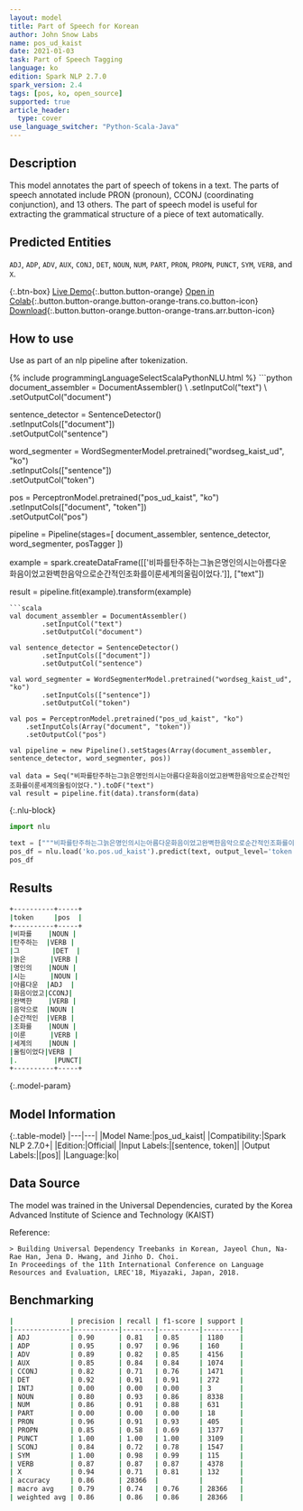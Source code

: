 ```yaml
---
layout: model
title: Part of Speech for Korean
author: John Snow Labs
name: pos_ud_kaist
date: 2021-01-03
task: Part of Speech Tagging
language: ko
edition: Spark NLP 2.7.0
spark_version: 2.4
tags: [pos, ko, open_source]
supported: true
article_header:
  type: cover
use_language_switcher: "Python-Scala-Java"
---
```


## Description

This model annotates the part of speech of tokens in a text. The parts of speech annotated include PRON (pronoun), CCONJ (coordinating conjunction), and 13 others. The part of speech model is useful for extracting the grammatical structure of a piece of text automatically.

## Predicted Entities

`ADJ`, `ADP`, `ADV`, `AUX`, `CONJ`, `DET`, `NOUN`, `NUM`, `PART`, `PRON`, `PROPN`, `PUNCT`, `SYM`, `VERB`, and `X`.

{:.btn-box}
[Live Demo](https://demo.johnsnowlabs.com/public/GRAMMAR_EN/){:.button.button-orange}
[Open in Colab](https://colab.research.google.com/github/JohnSnowLabs/spark-nlp-workshop/blob/master/tutorials/streamlit_notebooks/GRAMMAR_EN.ipynb){:.button.button-orange.button-orange-trans.co.button-icon}
[Download](https://s3.amazonaws.com/auxdata.johnsnowlabs.com/public/models/pos_ud_kaist_ko_2.7.0_2.4_1609701893746.zip){:.button.button-orange.button-orange-trans.arr.button-icon}

## How to use

Use as part of an nlp pipeline after tokenization.

<div class="tabs-box" markdown="1">
{% include programmingLanguageSelectScalaPythonNLU.html %}
```python
document_assembler = DocumentAssembler() \
    .setInputCol("text") \
    .setOutputCol("document")
    
sentence_detector = SentenceDetector()\
    .setInputCols(["document"])\
    .setOutputCol("sentence")
    
word_segmenter = WordSegmenterModel.pretrained("wordseg_kaist_ud", "ko")\
        .setInputCols(["sentence"])\
        .setOutputCol("token")
        
pos = PerceptronModel.pretrained("pos_ud_kaist", "ko") \
    .setInputCols(["document", "token"]) \
    .setOutputCol("pos")

pipeline = Pipeline(stages=[
        document_assembler,
        sentence_detector,
        word_segmenter,
        posTagger
    ])

example = spark.createDataFrame([['비파를탄주하는그늙은명인의시는아름다운화음이었고완벽한음악으로순간적인조화를이룬세계의울림이었다.']], ["text"])

result = pipeline.fit(example).transform(example)
```
```scala
val document_assembler = DocumentAssembler()
        .setInputCol("text")
        .setOutputCol("document")
        
val sentence_detector = SentenceDetector()
        .setInputCols(["document"])
        .setOutputCol("sentence")
        
val word_segmenter = WordSegmenterModel.pretrained("wordseg_kaist_ud", "ko")
        .setInputCols(["sentence"])
        .setOutputCol("token")
        
val pos = PerceptronModel.pretrained("pos_ud_kaist", "ko")
    .setInputCols(Array("document", "token"))
    .setOutputCol("pos")

val pipeline = new Pipeline().setStages(Array(document_assembler, sentence_detector, word_segmenter, pos))

val data = Seq("비파를탄주하는그늙은명인의시는아름다운화음이었고완벽한음악으로순간적인조화를이룬세계의울림이었다.").toDF("text")
val result = pipeline.fit(data).transform(data)
```

{:.nlu-block}
```python
import nlu

text = ["""비파를탄주하는그늙은명인의시는아름다운화음이었고완벽한음악으로순간적인조화를이룬세계의울림이었다."""]
pos_df = nlu.load('ko.pos.ud_kaist').predict(text, output_level='token')
pos_df
```

</div>

## Results

```bash
+----------+-----+
|token     |pos  |
+----------+-----+
|비파를    |NOUN |
|탄주하는  |VERB |
|그        |DET  |
|늙은      |VERB |
|명인의    |NOUN |
|시는      |NOUN |
|아름다운  |ADJ  |
|화음이었고|CCONJ|
|완벽한    |VERB |
|음악으로  |NOUN |
|순간적인  |VERB |
|조화를    |NOUN |
|이룬      |VERB |
|세계의    |NOUN |
|울림이었다|VERB |
|.         |PUNCT|
+----------+-----+
```

{:.model-param}
## Model Information

{:.table-model}
|---|---|
|Model Name:|pos_ud_kaist|
|Compatibility:|Spark NLP 2.7.0+|
|Edition:|Official|
|Input Labels:|[sentence, token]|
|Output Labels:|[pos]|
|Language:|ko|

## Data Source

The model was trained in the Universal Dependencies, curated by the Korea Advanced Institute of Science and Technology (KAIST)

Reference:

    > Building Universal Dependency Treebanks in Korean, Jayeol Chun, Na-Rae Han, Jena D. Hwang, and Jinho D. Choi. 
    In Proceedings of the 11th International Conference on Language Resources and Evaluation, LREC'18, Miyazaki, Japan, 2018.

## Benchmarking

```bash
|              | precision | recall | f1-score | support |
|--------------|-----------|--------|----------|---------|
| ADJ          | 0.90      | 0.81   | 0.85     | 1180    |
| ADP          | 0.95      | 0.97   | 0.96     | 160     |
| ADV          | 0.89      | 0.82   | 0.85     | 4156    |
| AUX          | 0.85      | 0.84   | 0.84     | 1074    |
| CCONJ        | 0.82      | 0.71   | 0.76     | 1471    |
| DET          | 0.92      | 0.91   | 0.91     | 272     |
| INTJ         | 0.00      | 0.00   | 0.00     | 3       |
| NOUN         | 0.80      | 0.93   | 0.86     | 8338    |
| NUM          | 0.86      | 0.91   | 0.88     | 631     |
| PART         | 0.00      | 0.00   | 0.00     | 18      |
| PRON         | 0.96      | 0.91   | 0.93     | 405     |
| PROPN        | 0.85      | 0.58   | 0.69     | 1377    |
| PUNCT        | 1.00      | 1.00   | 1.00     | 3109    |
| SCONJ        | 0.84      | 0.72   | 0.78     | 1547    |
| SYM          | 1.00      | 0.98   | 0.99     | 115     |
| VERB         | 0.87      | 0.87   | 0.87     | 4378    |
| X            | 0.94      | 0.71   | 0.81     | 132     |
| accuracy     | 0.86      | 28366  |          |         |
| macro avg    | 0.79      | 0.74   | 0.76     | 28366   |
| weighted avg | 0.86      | 0.86   | 0.86     | 28366   |
```
